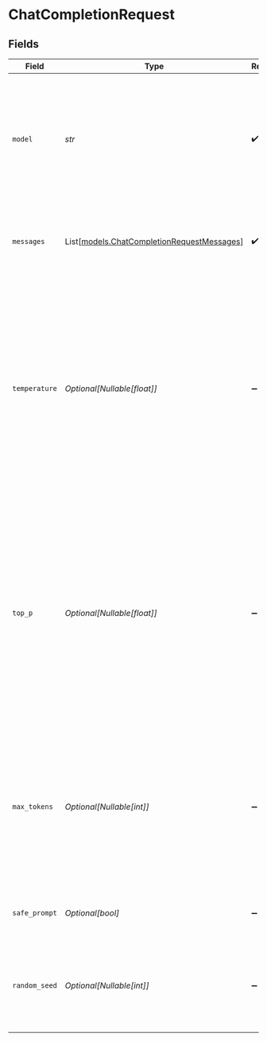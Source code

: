 # ChatCompletionRequest


## Fields

| Field                                                                                                                                                                                                                                                           | Type                                                                                                                                                                                                                                                            | Required                                                                                                                                                                                                                                                        | Description                                                                                                                                                                                                                                                     | Example                                                                                                                                                                                                                                                         |
| --------------------------------------------------------------------------------------------------------------------------------------------------------------------------------------------------------------------------------------------------------------- | --------------------------------------------------------------------------------------------------------------------------------------------------------------------------------------------------------------------------------------------------------------- | --------------------------------------------------------------------------------------------------------------------------------------------------------------------------------------------------------------------------------------------------------------- | --------------------------------------------------------------------------------------------------------------------------------------------------------------------------------------------------------------------------------------------------------------- | --------------------------------------------------------------------------------------------------------------------------------------------------------------------------------------------------------------------------------------------------------------- |
| `model`                                                                                                                                                                                                                                                         | *str*                                                                                                                                                                                                                                                           | :heavy_check_mark:                                                                                                                                                                                                                                              | ID of the model to use. You can use the [List Available Models](/api#operation/listModels) API to see all of your available models, or see our [Model overview](/models) for model descriptions.<br/>                                                           | beezy-small-latest                                                                                                                                                                                                                                              |
| `messages`                                                                                                                                                                                                                                                      | List[[models.ChatCompletionRequestMessages](../models/chatcompletionrequestmessages.md)]                                                                                                                                                                        | :heavy_check_mark:                                                                                                                                                                                                                                              | The prompt(s) to generate completions for, encoded as a list of dict with role and content.<br/>                                                                                                                                                                |                                                                                                                                                                                                                                                                 |
| `temperature`                                                                                                                                                                                                                                                   | *Optional[Nullable[float]]*                                                                                                                                                                                                                                     | :heavy_minus_sign:                                                                                                                                                                                                                                              | What sampling temperature to use, between 0.0 and 1.0. Higher values like 0.8 will make the output more random, while lower values like 0.2 will make it more focused and deterministic.<br/><br/>We generally recommend altering this or `top_p` but not both.<br/> |                                                                                                                                                                                                                                                                 |
| `top_p`                                                                                                                                                                                                                                                         | *Optional[Nullable[float]]*                                                                                                                                                                                                                                     | :heavy_minus_sign:                                                                                                                                                                                                                                              | Nucleus sampling, where the model considers the results of the tokens with `top_p` probability mass. So 0.1 means only the tokens comprising the top 10% probability mass are considered.<br/><br/>We generally recommend altering this or `temperature` but not both.<br/> |                                                                                                                                                                                                                                                                 |
| `max_tokens`                                                                                                                                                                                                                                                    | *Optional[Nullable[int]]*                                                                                                                                                                                                                                       | :heavy_minus_sign:                                                                                                                                                                                                                                              | The maximum number of tokens to generate in the completion.<br/><br/>The token count of your prompt plus `max_tokens` cannot exceed the model's context length.<br/>                                                                                            | 512                                                                                                                                                                                                                                                             |
| `safe_prompt`                                                                                                                                                                                                                                                   | *Optional[bool]*                                                                                                                                                                                                                                                | :heavy_minus_sign:                                                                                                                                                                                                                                              | Whether to inject a safety prompt before all conversations.<br/>                                                                                                                                                                                                |                                                                                                                                                                                                                                                                 |
| `random_seed`                                                                                                                                                                                                                                                   | *Optional[Nullable[int]]*                                                                                                                                                                                                                                       | :heavy_minus_sign:                                                                                                                                                                                                                                              | The seed to use for random sampling. If set, different calls will generate deterministic results.<br/>                                                                                                                                                          | 1337                                                                                                                                                                                                                                                            |